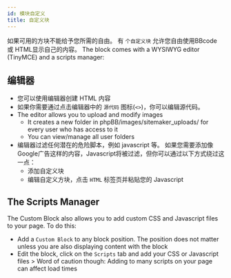 ```yaml
---
id: 模块自定义
title: 自定义块
---
```


如果可用的方块不能给予您所需的自由。 有 `个自定义块` 允许您自由使用BBcode 或 HTML显示自己的内容。 The block comes with a WYSIWYG editor (TinyMCE) and a scripts manager:

## 编辑器

- 您可以使用编辑器创建 HTML 内容
- 如果你需要通过点击编辑器中的 `源代码` 图标(`<>`)，你可以编辑源代码。
- The editor allows you to upload and modify images 
    - It creates a new folder in phpBB/images/sitemaker_uploads/ for every user who has access to it
    - You can view/manage all user folders
- 编辑器过滤任何潜在的危险脚本，例如 javascript 等。 如果您需要添加像Google广告这样的内容，Javascript将被过滤，但你可以通过以下方式绕过这一点： 
    - 添加自定义块
    - 编辑自定义方块，点击 `HTML` 标签页并粘贴您的 Javascript

## The Scripts Manager

The Custom Block also allows you to add custom CSS and Javascript files to your page. To do this:

- Add a `Custom Block` to any block position. The position does not matter unless you are also displaying content with the block
- Edit the block, click on the `Scripts` tab and add your CSS or Javascript files > Word of caution though: Adding to many scripts on your page can affect load times